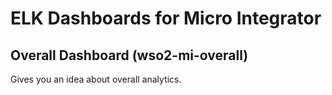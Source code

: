 # ELK Dashboards for Micro Integrator

## Overall Dashboard (wso2-mi-overall)

Gives you an idea about overall analytics.



